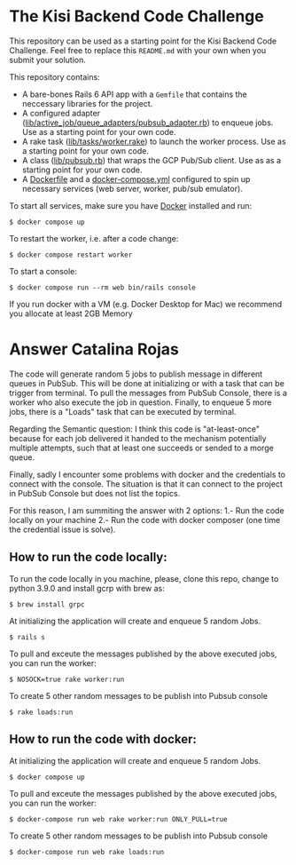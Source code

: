 # The Kisi Backend Code Challenge

This repository can be used as a starting point for the Kisi Backend Code Challenge. Feel free to replace this `README.md` with your own when you submit your solution.

This repository contains:
- A bare-bones Rails 6 API app with a `Gemfile` that contains the neccessary libraries for the project.
- A configured adapter ([lib/active_job/queue_adapters/pubsub_adapter.rb](lib/active_job/queue_adapters/pubsub_adapter.rb)) to enqueue jobs. Use as a starting point for your own code.
- A rake task ([lib/tasks/worker.rake](lib/tasks/worker.rake)) to launch the worker process. Use as a starting point for your own code.
- A class ([lib/pubsub.rb](lib/pubsub.rb)) that wraps the GCP Pub/Sub client. Use as as a starting point for your own code.
- A [Dockerfile](Dockerfile) and a [docker-compose.yml](docker-compose.yml) configured to spin up necessary services (web server, worker, pub/sub emulator).

To start all services, make sure you have [Docker](https://www.docker.com/products/docker-desktop/) installed and run:
```
$ docker compose up
```

To restart the worker, i.e. after a code change:
```
$ docker compose restart worker
```

To start a console:
```
$ docker compose run --rm web bin/rails console
```

If you run docker with a VM (e.g. Docker Desktop for Mac) we recommend you allocate at least 2GB Memory

# Answer Catalina Rojas

The code will generate random 5 jobs to publish message in different queues in PubSub. This will be done at initializing or with a task that can be trigger from terminal.
To pull the messages from PubSub Console, there is a worker who also execute the job in question.
Finally, to enqueue 5 more jobs, there is a "Loads" task that can be executed by terminal.


Regarding the Semantic question: I think this code is "at-least-once" because for each job delivered it handed to the mechanism potentially multiple attempts, such that at least one succeeds or sended to a morge queue.


Finally, sadly I encounter some problems with docker and the credentials to connect with the console. The situation is that it can connect to the project in PubSub Console but does not list the topics.

For this reason, I am summiting the answer with 2 options:
1.- Run the code locally on your machine
2.- Run the code with docker composer (one time the credential issue is solve).


## How to run the code locally:

To run the code locally in you machine, please, clone this repo, change to python 3.9.0 and install gcrp with brew as:
```
$ brew install grpc  

```

At initializing the application will create and enqueue 5 random Jobs.
```
$ rails s
```

To pull and exceute the messages published by the above executed jobs, you can run the worker:

```
$ NOSOCK=true rake worker:run

```

To create 5 other random messages to be publish into Pubsub console

```
$ rake loads:run
```

## How to run the code with docker:


At initializing the application will create and enqueue 5 random Jobs.
```
$ docker compose up
```

To pull and exceute the messages published by the above executed jobs, you can run the worker:

```
$ docker-compose run web rake worker:run ONLY_PULL=true

```

To create 5 other random messages to be publish into Pubsub console

```
$ docker-compose run web rake loads:run
```


